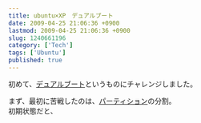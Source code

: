 ```yaml
---
title: ubuntu×XP　デュアルブート
date: 2009-04-25 21:06:36 +0900
lastmod: 2009-04-25 21:06:36 +0900
slug: 1240661196
category: ['Tech']
tags: ['Ubuntu']
published: true
---
```




<p>初めて、<a class="keyword" href="http://d.hatena.ne.jp/keyword/%A5%C7%A5%E5%A5%A2%A5%EB%A5%D6%A1%BC%A5%C8">デュアルブート</a>というものにチャレンジしました。</p><p>まず、最初に苦戦したのは、<a class="keyword" href="http://d.hatena.ne.jp/keyword/%A5%D1%A1%BC%A5%C6%A5%A3%A5%B7%A5%E7%A5%F3">パーティション</a>の分割。<br />
初期状態だと、</p>

